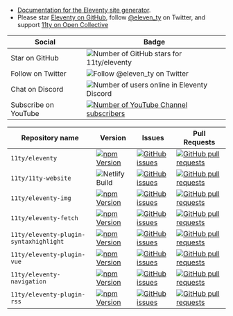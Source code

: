 * [Documentation for the Eleventy site generator](https://www.11ty.dev/).
* Please star [Eleventy on GitHub](https://github.com/11ty/eleventy/), follow [@eleven_ty](https://twitter.com/eleven_ty) on Twitter, and support [11ty on Open Collective](https://opencollective.com/11ty)

| Social | Badge |
| --- | --- |
| Star on GitHub | ![Number of GitHub stars for 11ty/eleventy](https://img.shields.io/github/stars/11ty/eleventy?style=for-the-badge) |
| Follow on Twitter | ![Follow @eleven_ty on Twitter](https://img.shields.io/twitter/follow/eleven_ty?label=%40eleven_ty&style=for-the-badge) |
| Chat on Discord | ![Number of users online in Eleventy Discord](https://img.shields.io/discord/741017160297611315?style=for-the-badge) |
| Subscribe on YouTube | [![Number of YouTube Channel subscribers](https://img.shields.io/youtube/channel/subscribers/UCskGTioqrMBcw8pd14_334A?style=for-the-badge)](https://www.youtube.com/channel/UCskGTioqrMBcw8pd14_334A) |


| Repository name | Version | Issues | Pull Requests |
| --- | --- | --- | --- |
| `11ty/eleventy` | [![npm Version](https://img.shields.io/npm/v/@11ty/eleventy.svg?style=for-the-badge)](https://www.npmjs.com/package/@11ty/eleventy) | [![GitHub issues](https://img.shields.io/github/issues/11ty/eleventy.svg?style=for-the-badge)](https://github.com/11ty/eleventy/issues) | [![GitHub pull requests](https://img.shields.io/github/issues-pr/11ty/eleventy.svg?style=for-the-badge)](https://github.com/11ty/eleventy/issues) |
| `11ty/11ty-website` | ![Netlify Build](https://img.shields.io/netlify/f45cae6b-ce2d-47f1-9de7-a90a6e79ed4f?style=for-the-badge) | [![GitHub issues](https://img.shields.io/github/issues/11ty/11ty-website.svg?style=for-the-badge)](https://github.com/11ty/11ty-website/issues) | [![GitHub pull requests](https://img.shields.io/github/issues-pr/11ty/11ty-website.svg?style=for-the-badge)](https://github.com/11ty/11ty-website/issues) |
| `11ty/eleventy-img` | [![npm Version](https://img.shields.io/npm/v/@11ty/eleventy-img.svg?style=for-the-badge)](https://www.npmjs.com/package/@11ty/eleventy-img) | [![GitHub issues](https://img.shields.io/github/issues/11ty/eleventy-img.svg?style=for-the-badge)](https://github.com/11ty/eleventy/issues) | [![GitHub pull requests](https://img.shields.io/github/issues-pr/11ty/eleventy-img.svg?style=for-the-badge)](https://github.com/11ty/eleventy-img/issues) |
| `11ty/eleventy-fetch` | [![npm Version](https://img.shields.io/npm/v/@11ty/eleventy-fetch.svg?style=for-the-badge)](https://www.npmjs.com/package/@11ty/eleventy-fetch) | [![GitHub issues](https://img.shields.io/github/issues/11ty/eleventy-fetch.svg?style=for-the-badge)](https://github.com/11ty/eleventy/issues) | [![GitHub pull requests](https://img.shields.io/github/issues-pr/11ty/eleventy-fetch.svg?style=for-the-badge)](https://github.com/11ty/eleventy-fetch/issues) |
| `11ty/eleventy-plugin-syntaxhighlight` | [![npm Version](https://img.shields.io/npm/v/@11ty/eleventy-plugin-syntaxhighlight.svg?style=for-the-badge)](https://www.npmjs.com/package/@11ty/eleventy-plugin-syntaxhighlight) | [![GitHub issues](https://img.shields.io/github/issues/11ty/eleventy-plugin-syntaxhighlight.svg?style=for-the-badge)](https://github.com/11ty/eleventy/issues) | [![GitHub pull requests](https://img.shields.io/github/issues-pr/11ty/eleventy-plugin-syntaxhighlight.svg?style=for-the-badge)](https://github.com/11ty/eleventy-plugin-syntaxhighlight/issues) |
| `11ty/eleventy-plugin-vue` | [![npm Version](https://img.shields.io/npm/v/@11ty/eleventy-plugin-vue.svg?style=for-the-badge)](https://www.npmjs.com/package/@11ty/eleventy-plugin-vue) | [![GitHub issues](https://img.shields.io/github/issues/11ty/eleventy-plugin-vue.svg?style=for-the-badge)](https://github.com/11ty/eleventy/issues) | [![GitHub pull requests](https://img.shields.io/github/issues-pr/11ty/eleventy-plugin-vue.svg?style=for-the-badge)](https://github.com/11ty/eleventy-plugin-vue/issues) |
| `11ty/eleventy-navigation` | [![npm Version](https://img.shields.io/npm/v/@11ty/eleventy-navigation.svg?style=for-the-badge)](https://www.npmjs.com/package/@11ty/eleventy-navigation) | [![GitHub issues](https://img.shields.io/github/issues/11ty/eleventy-navigation.svg?style=for-the-badge)](https://github.com/11ty/eleventy/issues) | [![GitHub pull requests](https://img.shields.io/github/issues-pr/11ty/eleventy-navigation.svg?style=for-the-badge)](https://github.com/11ty/eleventy-navigation/issues) |
| `11ty/eleventy-plugin-rss` | [![npm Version](https://img.shields.io/npm/v/@11ty/eleventy-plugin-rss.svg?style=for-the-badge)](https://www.npmjs.com/package/@11ty/eleventy-plugin-rss) | [![GitHub issues](https://img.shields.io/github/issues/11ty/eleventy-plugin-rss.svg?style=for-the-badge)](https://github.com/11ty/eleventy/issues) | [![GitHub pull requests](https://img.shields.io/github/issues-pr/11ty/eleventy-plugin-rss.svg?style=for-the-badge)](https://github.com/11ty/eleventy-plugin-rss/issues) |

<!-- Badges https://shields.io/category/issue-tracking -->